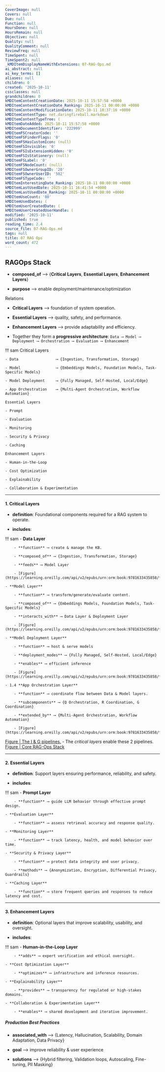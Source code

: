 ```yaml
---
CoverImage: null
Covers: null
Due: null
Function: null
HoursDone: null
HoursRemain: null
Objective: null
Quality: null
QualityComment: null
ReviewFreq: null
TimeSpent: null
TimeSpent2: null
_kMDItemDisplayNameWithExtensions: 07-RAG-Ops.md
ai_abstract: null
ai_key_terms: []
aliases: null
children: 0
created: '2025-10-11'
cssclasses: null
grandchildren: 0
kMDItemContentCreationDate: 2025-10-11 15:57:58 +0000
kMDItemContentCreationDate_Ranking: 2025-10-11 00:00:00 +0000
kMDItemContentModificationDate: 2025-10-11 18:37:16 +0000
kMDItemContentType: net.daringfireball.markdown
kMDItemContentTypeTree: (
kMDItemDateAdded: 2025-10-11 15:57:58 +0000
kMDItemDocumentIdentifier: '222999'
kMDItemFSCreatorCode: ''
kMDItemFSFinderFlags: '0'
kMDItemFSHasCustomIcon: (null)
kMDItemFSInvisible: '0'
kMDItemFSIsExtensionHidden: '0'
kMDItemFSIsStationery: (null)
kMDItemFSLabel: '0'
kMDItemFSNodeCount: (null)
kMDItemFSOwnerGroupID: '20'
kMDItemFSOwnerUserID: '502'
kMDItemFSTypeCode: ''
kMDItemInterestingDate_Ranking: 2025-10-11 00:00:00 +0000
kMDItemLastUsedDate: 2025-10-11 16:41:54 +0000
kMDItemLastUsedDate_Ranking: 2025-10-11 00:00:00 +0000
kMDItemUseCount: '80'
kMDItemUsedDates: (
kMDItemUserCreatedDate: (
kMDItemUserCreatedUserHandle: (
modified: '2025-10-11'
published: true
reading_time: 2.4
source_file: 07-RAG-Ops.md
tags: null
title: 07 RAG Ops
word_count: 472
---
```


## **RAGOps Stack**

- **composed_of** ⟶ {**Critical Layers**, **Essential Layers**, **Enhancement Layers**}

- **purpose** ⟶ enable deployment/maintenance/optimization

Relations

- **Critical Layers** ⟶ foundation of system operation.

- **Essential Layers** ⟶ quality, safety, and performance.

- **Enhancement Layers** ⟶ provide adaptability and efficiency.

- Together they form a **progressive architecture**:
       `Data ⟶ Model ⟶ Deployment ⟶ Orchestration ⟶ Evaluation ⟶ Enhancement`

!!! sam
    Critical Layers

    - Data                 ⟶ {Ingestion, Transformation, Storage}

    - Model                ⟶ {Embeddings Models, Foundation Models, Task-Specific Models}

    - Model Deployment     ⟶ {Fully Managed, Self-Hosted, Local/Edge}

    - App Orchestration    ⟶ {Multi-Agent Orchestration, Workflow Automation}

    Essential Layers

    - Prompt

    - Evaluation

    - Monitoring

    - Security & Privacy

    - Caching

    Enhancement Layers

    - Human-in-the-Loop

    - Cost Optimization

    - Explainability

    - Collaboration & Experimentation


------

#### 1. **Critical Layers**

- **definition**: Foundational components required for a RAG system to operate.

- **includes**:

!!! sam
    - **Data Layer**

        - **function** ⟶ create & manage the KB.

        - **composed_of** ⟶ {Ingestion, Transformation, Storage}

        - **feeds** ⟶ Model Layer

        - [Figure](https://learning.oreilly.com/api/v2/epubs/urn:orm:book:9781633435858/files/OEBPS/Images/CH07_F02_Kimothi.png)

    - **Model Layer**

        - **function** ⟶ transform/generate/evaluate content.

        - **composed_of** ⟶ {Embeddings Models, Foundation Models, Task-Specific Models}

        - **interacts_with** ⟶ Data Layer & Deployment Layer

        - [Figure](https://learning.oreilly.com/api/v2/epubs/urn:orm:book:9781633435858/files/OEBPS/Images/CH07_F03_Kimothi.png)

    - **Model Deployment Layer**

        - **function** ⟶ host & serve models

        - **deployment_modes** ⟶ {Fully Managed, Self-Hosted, Local/Edge}

        - **enables** ⟶ efficient inference

        - [Figure](https://learning.oreilly.com/api/v2/epubs/urn:orm:book:9781633435858/files/OEBPS/Images/CH07_F04_Kimothi.png)

    - 1.4 **App Orchestration Layer**

        - **function** ⟶ coordinate flow between Data & Model layers.

        - **subcomponents** ⟶ {Q Orchestration, R Coordination, G Coordination}

        - **extended_by** ⟶ {Multi-Agent Orchestration, Workflow Automation}

        - [Figure](https://learning.oreilly.com/api/v2/epubs/urn:orm:book:9781633435858/files/OEBPS/Images/CH07_F05_Kimothi.png)


[Figure | The I & G pipelines.](https://learning.oreilly.com/api/v2/epubs/urn:orm:book:9781633435858/files/OEBPS/Images/CH07_F01_Kimothi.png) - The *critical layers* enable these 2 pipelines.
[Figure | Core RAG-Ops Stack](https://learning.oreilly.com/api/v2/epubs/urn:orm:book:9781633435858/files/OEBPS/Images/CH07_F06_Kimothi.png)

------

#### 2. **Essential Layers**

- **definition**: Support layers ensuring performance, reliability, and safety.

- **includes**:

!!! sam
    - **Prompt Layer**

        - **function** ⟶ guide LLM behavior through effective prompt design.

    - **Evaluation Layer**

        - **function** ⟶ assess retrieval accuracy and response quality.

    - **Monitoring Layer**

        - **function** ⟶ track latency, health, and model behavior over time.

    - **Security & Privacy Layer**

        - **function** ⟶ protect data integrity and user privacy.

        - **methods** ⟶ {Anonymization, Encryption, Differential Privacy, Guardrails}

    - **Caching Layer**

        - **function** ⟶ store frequent queries and responses to reduce latency and cost.


------

#### 3. **Enhancement Layers**

- **definition**: Optional layers that improve scalability, usability, and oversight.

- **includes**:

!!! sam
    - **Human-in-the-Loop Layer**

        - **adds** ⟶ expert verification and ethical oversight.

    - **Cost Optimization Layer**

        - **optimizes** ⟶ infrastructure and inference resources.

    - **Explainability Layer**

        - **provides** ⟶ transparency for regulated or high-stakes domains.

    - **Collaboration & Experimentation Layer**

        - **enables** ⟶ shared development and iterative improvement.


##### **Production Best Practices**

- **associated_with** ⟶ {Latency, Hallucination, Scalability, Domain Adaptation, Data Privacy}

- **goal** ⟶ improve reliability & user experience

- **solutions** ⟶ {Hybrid filtering, Validation loops, Autoscaling, Fine-tuning, PII Masking}
